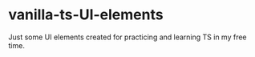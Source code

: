 # vanilla-ts-UI-elements

Just some UI elements created for practicing and learning TS in my free time.
